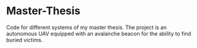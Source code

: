 # Master-Thesis
Code for different systems of my master thesis. The project is an autonomous UAV equipped with an avalanche beacon for the ability to find buried victims. 

